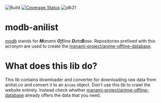![Build](https://github.com/manami-project/modb-anilist/actions/workflows/build.yml/badge.svg) [![Coverage Status](https://coveralls.io/repos/github/manami-project/modb-anilist/badge.svg)](https://coveralls.io/github/manami-project/modb-anilist) ![jdk21](https://img.shields.io/badge/jdk-21-informational)
# modb-anilist
_[modb](https://github.com/manami-project?tab=repositories&q=modb&type=source)_ stands for _**M**anami **O**ffline **D**ata**B**ase_. Repositories prefixed with this acronym are used to create the [manami-project/anime-offline-database](https://github.com/manami-project/anime-offline-database).

# What does this lib do?
This lib contains downloader and converter for downloading raw data from anilist.co and convert it to an `Anime` object.
Don't use this lib to crawl the website entirely. Instead check whether [manami-project/anime-offline-database](https://github.com/manami-project/anime-offline-database) already offers the data that you need.